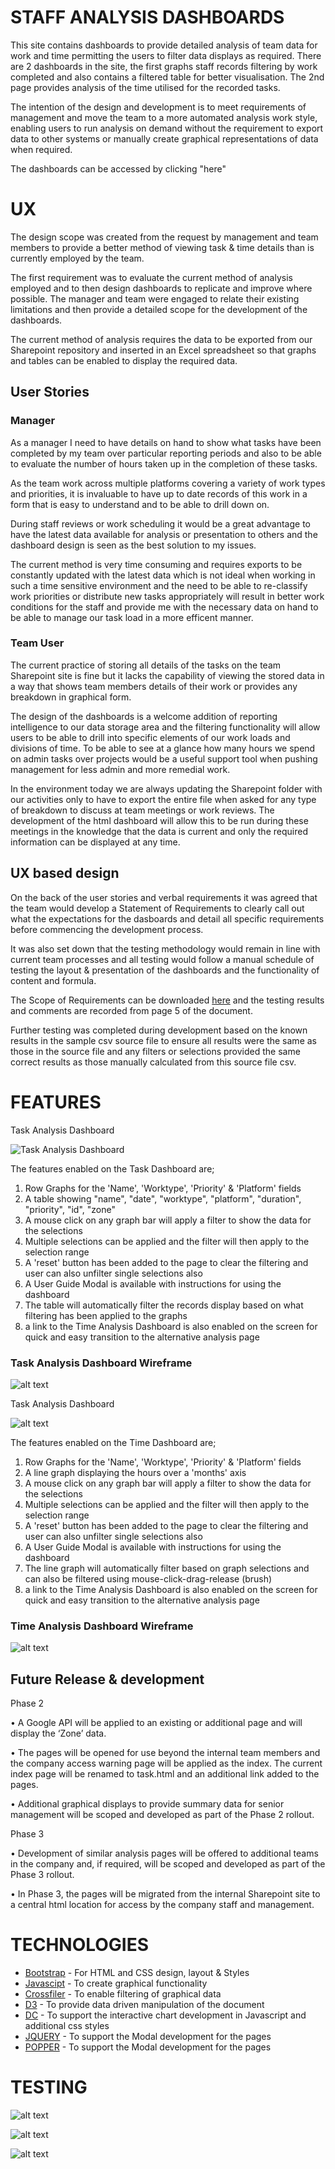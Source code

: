 # STAFF ANALYSIS DASHBOARDS

This site contains dashboards to provide detailed analysis of team data for work and time permitting the users to filter data displays as required.
There are 2 dashboards in the site, the first graphs staff records filtering by work completed and also contains a filtered table for better visualisation.
The 2nd page provides analysis of the time utilised for the recorded tasks.

The intention of the design and development is to meet requirements of management and move the team to a more automated analysis work style,
enabling users to run analysis on demand without the requirement to export data to other systems or manually create graphical representations
of data when required.

The dashboards can be accessed by clicking "here"

# UX

The design scope was created from the request by management and team members to provide a better method of viewing task & time details than is currently employed by the team.

The first requirement was to evaluate the current method of analysis employed and to then design dashboards to replicate and improve where possible.
The manager and team were engaged to relate their existing limitations and then provide a detailed scope for the development of the dashboards.

The current method of analysis requires the data to be exported from our Sharepoint repository and inserted in an Excel spreadsheet so that graphs and
tables can be enabled to display the required data.

## User Stories

### Manager

As a manager I need to have details on hand to show what
tasks have been completed by my team over particular reporting
periods and also to be able to evaluate the number of hours
taken up in the completion of these tasks.

As the team work across multiple platforms covering a variety
of work types and priorities, it is invaluable to have up to
date records of this work in a form that is easy to
understand and to be able to drill down on.

During staff reviews or work scheduling it would be a great
advantage to have the latest data available for analysis or
presentation to others and the dashboard design is seen as
the best solution to my issues.

The current method is very time consuming and requires exports
to be constantly updated with the latest data which is not ideal
when working in such a time sensitive environment and the need to
be able to re-classify work priorities or distribute new tasks
appropriately will result in better work conditions for the staff
and provide me with the necessary data on hand to be able to
manage our task load in a more efficent manner.

### Team User

The current practice of storing all details of the tasks on the team
Sharepoint site is fine but it lacks the capability of viewing the
stored data in a way that shows team members details of their work
or provides any breakdown in graphical form.

The design of the dashboards is a welcome addition of reporting
intelligence to our data storage area and the filtering functionality
will allow users to be able to drill into specific elements of our work
loads and divisions of time. To be able to see at a glance how many
hours we spend on admin tasks over projects would be a useful support
tool when pushing management for less admin and more remedial work.

In the environment today we are always updating the Sharepoint folder
with our activities only to have to export the entire file when asked
for any type of breakdown to discuss at team meetings or work reviews.
The development of the html dashboard will allow this to be run during
these meetings in the knowledge that the data is current and only
the required information can be displayed at any time.

## UX based design

On the back of the user stories and verbal requirements it was agreed that the team would develop a Statement of Requirements to clearly call out what the
expectations for the dasboards and detail all specific requirements before commencing the development process.

It was also set down that the testing methodology would remain in line with current team processes and all testing would follow a manual schedule of testing the layout
& presentation of the dashboards and the functionality of content and formula.

The Scope of Requirements can be downloaded [here](https://a6e72915-de86-4fe2-9475-3338a019fc38.ws-eu0.gitpod.io/files/download/?id=ce0f7068-91ff-4a33-a09b-6da991366888) and the testing results and comments are recorded from page 5 of the document.

Further testing was completed during development based on the known results in the sample csv source file to ensure all results were the same as those in the source
file and any filters or selections provided the same correct results as those manually calculated from this source file csv.

# FEATURES

Task Analysis Dashboard

![Task Analysis Dashboard](https:https://a6e72915-de86-4fe2-9475-3338a019fc38.ws-eu0.gitpod.io/#/workspace/Staff-Analysis-Dashboards/assets/documents/images/index.html.png "Task Analysis Dashboard")

The features enabled on the Task Dashboard are;

1.  Row Graphs for the 'Name', 'Worktype', 'Priority' & 'Platform' fields
2.  A table showing "name", "date", "worktype", "platform", "duration", "priority", "id", "zone"
3.  A mouse click on any graph bar will apply a filter to show the data for the selections
4.  Multiple selections can be applied and the filter will then apply to the selection range
5.  A 'reset' button has been added to the page to clear the filtering and user can also unfilter single selections also
6.  A User Guide Modal is available with instructions for using the dashboard
7.  The table will automatically filter the records display based on what filtering has been applied to the graphs
8.  a link to the Time Analysis Dashboard is also enabled on the screen for quick and easy transition to the alternative analysis page


### Task Analysis Dashboard Wireframe
![alt text](https://a6e72915-de86-4fe2-9475-3338a019fc38.ws-eu0.gitpod.io/files/download/?id=b3774ed0-8aab-45d4-affc-8cfd14374e8b "Task Analysis Wireframe")






Task Analysis Dashboard

![alt text](https://a6e72915-de86-4fe2-9475-3338a019fc38.ws-eu0.gitpod.io/files/download/?id=99236982-da0a-4c8c-b347-f84e0bb5a7a0 "Task Analysis Dashboard")

The features enabled on the Time Dashboard are;

1.  Row Graphs for the 'Name', 'Worktype', 'Priority' & 'Platform' fields
2.  A line graph displaying the hours over a 'months' axis
3.  A mouse click on any graph bar will apply a filter to show the data for the selections
4.  Multiple selections can be applied and the filter will then apply to the selection range
5.  A 'reset' button has been added to the page to clear the filtering and user can also unfilter single selections also
6.  A User Guide Modal is available with instructions for using the dashboard
7.  The line graph will automatically filter based on graph selections and can also be filtered using mouse-click-drag-release (brush)
8.  a link to the Time Analysis Dashboard is also enabled on the screen for quick and easy transition to the alternative analysis page


### Time Analysis Dashboard Wireframe
![alt text](https://a6e72915-de86-4fe2-9475-3338a019fc38.ws-eu0.gitpod.io/files/download/?id=0cd84233-3e48-4cc6-93f1-9ad23a93efaf "Time Analysis Wireframe")

## Future Release & development

Phase 2

•	A Google API will be applied to an existing or additional page and will display the ‘Zone’ data.

•	The pages will be opened for use beyond the internal team members and the company access warning page will be applied as the index.
    The current index page will be renamed to task.html and an additional link added to the pages.

•	Additional graphical displays to provide summary data for senior management will be scoped and developed as part of the Phase 2 rollout.

Phase 3

•	Development of similar analysis pages will be offered to additional teams in the company and, if required,
    will be scoped and developed as part of the Phase 3 rollout.

•	In Phase 3, the pages will be migrated from the internal Sharepoint site to a central html location for access by the company staff and management.


# TECHNOLOGIES

*   [Bootstrap](https://www.getbootstrap.com/) - For HTML and CSS design, layout & Styles
*   [Javascipt](https://www.javascript.com/) -   To create graphical functionality
*   [Crossfiler](https://square.github.io/crossfilter/) -   To enable filtering of graphical data
*   [D3](https://d3js.org/) -   To provide data driven manipulation of the document
*   [DC](https://dc-js.github.io/dc.js/) -   To support the interactive chart development in Javascript and additional css styles
*   [JQUERY](https://www.jquery.com/) -   To support the Modal development for the pages
*   [POPPER](https://popper.js.org/) -   To support the Modal development for the pages

# TESTING



![alt text](https://a6e72915-de86-4fe2-9475-3338a019fc38.ws-eu0.gitpod.io/files/download/?id=5709b3d1-c447-4e47-b613-6de3a439ee15 "Layout Test Results")




![alt text](https://a6e72915-de86-4fe2-9475-3338a019fc38.ws-eu0.gitpod.io/files/download/?id=ee182022-c772-4f7d-8aa3-9f1c3a711cbe "Task Analysis Test Results")




![alt text](https://a6e72915-de86-4fe2-9475-3338a019fc38.ws-eu0.gitpod.io/files/download/?id=0cd84233-3e48-4cc6-93f1-9ad23a93efaf "Time Analysis Test Results")











